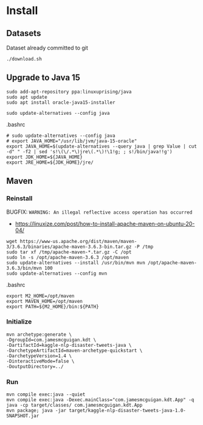 # Install

## Datasets
Dataset already committed to git
```
./download.sh
```

## Upgrade to Java 15
```
sudo add-apt-repository ppa:linuxuprising/java
sudo apt update
sudo apt install oracle-java15-installer

sudo update-alternatives --config java
```
.bashrc
```
# sudo update-alternatives --config java
# export JAVA_HOME="/usr/lib/jvm/java-15-oracle"
export JAVA_HOME=$(update-alternatives --query java | grep Value | cut -d" " -f2 | sed 's!\(\/.*\)jre\(.*\)!\1!g; ; s!/bin/java!!g')
export JDK_HOME=${JAVA_HOME}
export JRE_HOME=${JDK_HOME}/jre/
```

## Maven

### Reinstall 
BUGFIX: `WARNING: An illegal reflective access operation has occurred`
- https://linuxize.com/post/how-to-install-apache-maven-on-ubuntu-20-04/
```
wget https://www-us.apache.org/dist/maven/maven-3/3.6.3/binaries/apache-maven-3.6.3-bin.tar.gz -P /tmp
sudo tar xf /tmp/apache-maven-*.tar.gz -C /opt
sudo ln -s /opt/apache-maven-3.6.3 /opt/maven
sudo update-alternatives --install /usr/bin/mvn mvn /opt/apache-maven-3.6.3/bin/mvn 100
sudo update-alternatives --config mvn
```
.bashrc
```
export M2_HOME=/opt/maven
export MAVEN_HOME=/opt/maven
export PATH=${M2_HOME}/bin:${PATH}
```


### Initialize
```
mvn archetype:generate \
-DgroupId=com.jamesmcguigan.kdt \
-DartifactId=kaggle-nlp-disaster-tweets-java \
-DarchetypeArtifactId=maven-archetype-quickstart \
-DarchetypeVersion=1.4 \
-DinteractiveMode=false \
-DoutputDirectory=../
```


### Run
```
mvn compile exec:java --quiet
mvn compile exec:java -Dexec.mainClass="com.jamesmcguigan.kdt.App" -q
java -cp target/classes/ com.jamesmcguigan.kdt.App
mvn package; java -jar target/kaggle-nlp-disaster-tweets-java-1.0-SNAPSHOT.jar
```
